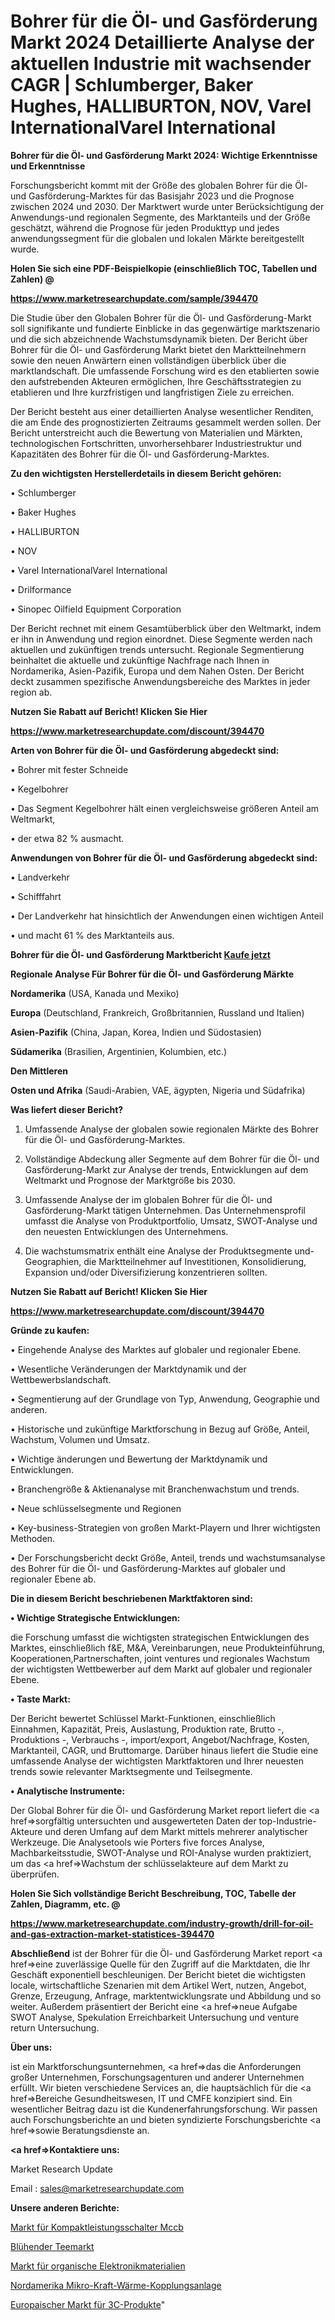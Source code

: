# Bohrer für die Öl- und Gasförderung Markt 2024 Detaillierte Analyse der aktuellen Industrie mit wachsender CAGR | Schlumberger, Baker Hughes, HALLIBURTON, NOV, Varel InternationalVarel International

<strong>Bohrer für die Öl- und Gasförderung Markt 2024: Wichtige Erkenntnisse und Erkenntnisse</strong>

Forschungsbericht kommt mit der Größe des globalen Bohrer für die Öl- und Gasförderung-Marktes für das Basisjahr 2023 und die Prognose zwischen 2024 und 2030. Der Marktwert wurde unter Berücksichtigung der Anwendungs-und regionalen Segmente, des Marktanteils und der Größe geschätzt, während die Prognose für jeden Produkttyp und jedes anwendungssegment für die globalen und lokalen Märkte bereitgestellt wurde.



<strong>Holen Sie sich eine PDF-Beispielkopie (einschließlich TOC, Tabellen und Zahlen) @
</strong>

<strong><a href=https://www.marketresearchupdate.com/sample/394470>

<strong>https://www.marketresearchupdate.com/sample/394470</u></font></a></strong></strong>

Die Studie über den Globalen Bohrer für die Öl- und Gasförderung-Markt soll signifikante und fundierte Einblicke in das gegenwärtige marktszenario und die sich abzeichnende Wachstumsdynamik bieten. Der Bericht über Bohrer für die Öl- und Gasförderung Markt bietet den Marktteilnehmern sowie den neuen Anwärtern einen vollständigen überblick über die marktlandschaft. Die umfassende Forschung wird es den etablierten sowie den aufstrebenden Akteuren ermöglichen, Ihre Geschäftsstrategien zu etablieren und Ihre kurzfristigen und langfristigen Ziele zu erreichen.

Der Bericht besteht aus einer detaillierten Analyse wesentlicher Renditen, die am Ende des prognostizierten Zeitraums gesammelt werden sollen. Der Bericht unterstreicht auch die Bewertung von Materialien und Märkten, technologischen Fortschritten, unvorhersehbarer Industriestruktur und Kapazitäten des Bohrer für die Öl- und Gasförderung-Marktes.



<strong>Zu den wichtigsten Herstellerdetails in diesem Bericht gehören:</strong>

• Schlumberger

• Baker Hughes

• HALLIBURTON

• NOV

• Varel InternationalVarel International

• Drilformance

• Sinopec Oilfield Equipment Corporation

Der Bericht rechnet mit einem Gesamtüberblick über den Weltmarkt, indem er ihn in Anwendung und region einordnet. Diese Segmente werden nach aktuellen und zukünftigen trends untersucht. Regionale Segmentierung beinhaltet die aktuelle und zukünftige Nachfrage nach Ihnen in Nordamerika, Asien-Pazifik, Europa und dem Nahen Osten. Der Bericht deckt zusammen spezifische Anwendungsbereiche des Marktes in jeder region ab.



<strong>Nutzen Sie Rabatt auf Bericht! Klicken Sie Hier
</strong>

<strong><a href=https://www.marketresearchupdate.com/discount/394470>https://www.marketresearchupdate.com/discount/394470</b></u></font></strong></a>



<strong>Arten von Bohrer für die Öl- und Gasförderung abgedeckt sind:</strong>

• Bohrer mit fester Schneide

• Kegelbohrer

• Das Segment Kegelbohrer hält einen vergleichsweise größeren Anteil am Weltmarkt,

• der etwa 82 % ausmacht.



<strong>Anwendungen von Bohrer für die Öl- und Gasförderung abgedeckt sind:</strong>

• Landverkehr

• Schifffahrt

• Der Landverkehr hat hinsichtlich der Anwendungen einen wichtigen Anteil

• und macht 61 % des Marktanteils aus.



<strong>Bohrer für die Öl- und Gasförderung Marktbericht <a href=https://www.marketresearchupdate.com/buynow/394470>Kaufe jetzt</a></strong>



<strong>Regionale Analyse Für Bohrer für die Öl- und Gasförderung Märkte</strong>



<strong>Nordamerika</strong> (USA, Kanada und Mexiko)



<strong>Europa</strong> (Deutschland, Frankreich, Großbritannien, Russland und Italien)



<strong>Asien-Pazifik</strong> (China, Japan, Korea, Indien und Südostasien)



<strong>Südamerika</strong> (Brasilien, Argentinien, Kolumbien, etc.)



<strong>Den Mittleren</strong> 

<strong>Osten und Afrika</strong> (Saudi-Arabien, VAE, ägypten, Nigeria und Südafrika)



<strong>Was liefert dieser Bericht?</strong>

1. Umfassende Analyse der globalen sowie regionalen Märkte des Bohrer für die Öl- und Gasförderung-Marktes.

2. Vollständige Abdeckung aller Segmente auf dem Bohrer für die Öl- und Gasförderung-Markt zur Analyse der trends, Entwicklungen auf dem Weltmarkt und Prognose der Marktgröße bis 2030.

3. Umfassende Analyse der im globalen Bohrer für die Öl- und Gasförderung-Markt tätigen Unternehmen. Das Unternehmensprofil umfasst die Analyse von Produktportfolio, Umsatz, SWOT-Analyse und den neuesten Entwicklungen des Unternehmens.

4. Die wachstumsmatrix enthält eine Analyse der Produktsegmente und-Geographien, die Marktteilnehmer auf Investitionen, Konsolidierung, Expansion und/oder Diversifizierung konzentrieren sollten.



<strong>Nutzen Sie Rabatt auf Bericht! Klicken Sie Hier
</strong>

<strong><a href=https://www.marketresearchupdate.com/discount/394470>https://www.marketresearchupdate.com/discount/394470</b></u></font></strong></a>



<strong>Gründe zu kaufen:</strong>

• Eingehende Analyse des Marktes auf globaler und regionaler Ebene.

• Wesentliche Veränderungen der Marktdynamik und der Wettbewerbslandschaft.

• Segmentierung auf der Grundlage von Typ, Anwendung, Geographie und anderen.

• Historische und zukünftige Marktforschung in Bezug auf Größe, Anteil, Wachstum, Volumen und Umsatz.

• Wichtige änderungen und Bewertung der Marktdynamik und Entwicklungen.

• Branchengröße &amp; Aktienanalyse mit Branchenwachstum und trends.

• Neue schlüsselsegmente und Regionen

• Key-business-Strategien von großen Markt-Playern und Ihrer wichtigsten Methoden.

• Der Forschungsbericht deckt Größe, Anteil, trends und wachstumsanalyse des Bohrer für die Öl- und Gasförderung-Marktes auf globaler und regionaler Ebene ab.



<strong>Die in diesem Bericht beschriebenen Marktfaktoren sind:</strong>



<strong>• Wichtige Strategische Entwicklungen:</strong>

die Forschung umfasst die wichtigsten strategischen Entwicklungen des Marktes, einschließlich f&amp;E, M&amp;A, Vereinbarungen, neue Produkteinführung, Kooperationen,Partnerschaften, joint ventures und regionales Wachstum der wichtigsten Wettbewerber auf dem Markt auf globaler und regionaler Ebene.



<strong>• Taste Markt:</strong>

Der Bericht bewertet Schlüssel Markt-Funktionen, einschließlich Einnahmen, Kapazität, Preis, Auslastung, Produktion rate, Brutto -, Produktions -, Verbrauchs -, import/export, Angebot/Nachfrage, Kosten, Marktanteil, CAGR, und Bruttomarge. Darüber hinaus liefert die Studie eine umfassende Analyse der wichtigsten Marktfaktoren und Ihrer neuesten trends sowie relevanter Marktsegmente und Teilsegmente.



<strong>• Analytische Instrumente:</strong>

Der Global Bohrer für die Öl- und Gasförderung Market report liefert die <a href=>sorgf</a>ältig untersuchten und ausgewerteten Daten der top-Industrie-Akteure und deren Umfang auf dem Markt mittels mehrerer analytischer Werkzeuge. Die Analysetools wie Porters five forces Analyse, Machbarkeitsstudie, SWOT-Analyse und ROI-Analyse wurden praktiziert, um das <a href=>Wachstum</a> der schlüsselakteure auf dem Markt zu überprüfen.



<strong>Holen Sie Sich vollständige Bericht Beschreibung, TOC, Tabelle der Zahlen, Diagramm, etc. @ </strong>

<strong><a href=https://www.marketresearchupdate.com/industry-growth/drill-for-oil-and-gas-extraction-market-statistices-394470>https://www.marketresearchupdate.com/industry-growth/drill-for-oil-and-gas-extraction-market-statistices-394470</a></font></strong>



<strong>Abschließend</strong> ist der Bohrer für die Öl- und Gasförderung Market report <a href=>eine</a> zuverlässige Quelle für den Zugriff auf die Marktdaten, die Ihr Geschäft exponentiell beschleunigen. Der Bericht bietet die wichtigsten locale, wirtschaftliche Szenarien mit dem Artikel Wert, nutzen, Angebot, Grenze, Erzeugung, Anfrage, marktentwicklungsrate und Abbildung und so weiter. Außerdem präsentiert der Bericht eine <a href=>neue</a> Aufgabe SWOT Analyse, Spekulation Erreichbarkeit Untersuchung und venture return Untersuchung.



<strong>Über uns:</strong>

 ist ein Marktforschungsunternehmen, <a href=>das</a> die Anforderungen großer Unternehmen, Forschungsagenturen und anderer Unternehmen erfüllt. Wir bieten verschiedene Services an, die hauptsächlich für die <a href=>Bereiche</a> Gesundheitswesen, IT und CMFE konzipiert sind. Ein wesentlicher Beitrag dazu ist die Kundenerfahrungsforschung. Wir passen auch Forschungsberichte an und bieten syndizierte Forschungsberichte <a href=>sowie</a> Beratungsdienste an.



<strong><a href=>Kontaktiere uns:</a></strong>

Market Research Update

Email : sales@marketresearchupdate.com



<strong>Unsere anderen Berichte:</strong>

<a href=https://www.linkedin.com/pulse/moulded-case-circuit-breaker-mccb-market-2023-challenges>Markt für Kompaktleistungsschalter Mccb</a>

<a href=https://www.linkedin.com/pulse/flowering-tea-market-outlooks-2023-size-players-cost-structures>Blühender Teemarkt</a>

<a href=https://www.linkedin.com/pulse/organic-electronics-materials-market-outlooks>Markt für organische Elektronikmaterialien</a>

<a href=https://www.linkedin.com/pulse/north-america-micro-combined-heat-power-chp>Nordamerika Mikro-Kraft-Wärme-Kopplungsanlage</a>

<a href=https://www.linkedin.com/pulse/europe-3c-products-market-2023-manufacturers-regions>Europaischer Markt für 3C-Produkte</a>"
